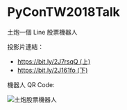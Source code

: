 # PyConTW2018Talk
土炮一個 Line 股票機器人

投影片連結：

* [https://bit.ly/2J7rsqQ (上)](https://bit.ly/2J7rsqQ)
* [https://bit.ly/2J161fo (下)](https://bit.ly/2J161fo)


機器人 QR Code:

![土炮股票機器人](https://github.com/victorgau/PyConTW2018Talk/blob/master/images/C0BD_CPlDR.png)